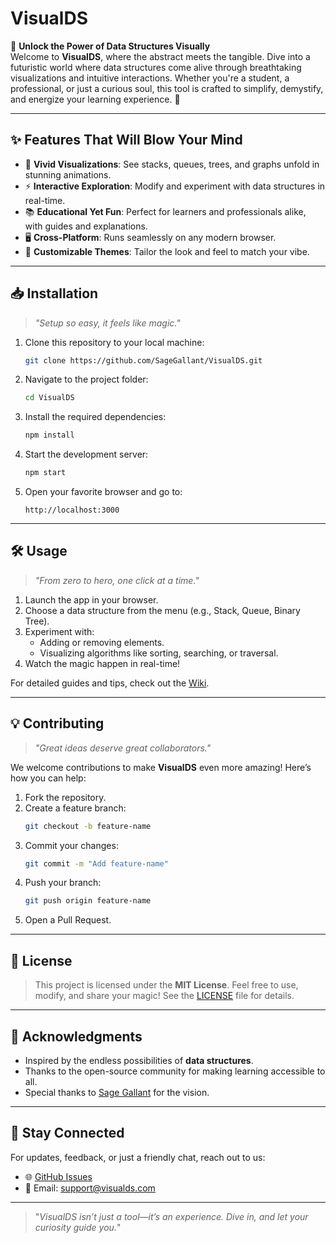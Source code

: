 # VisualDS

🚀 **Unlock the Power of Data Structures Visually**  
Welcome to **VisualDS**, where the abstract meets the tangible. Dive into a futuristic world where data structures come alive through breathtaking visualizations and intuitive interactions. Whether you're a student, a professional, or just a curious soul, this tool is crafted to simplify, demystify, and energize your learning experience. 🌌

---

## **✨ Features That Will Blow Your Mind**

- 🌈 **Vivid Visualizations**: See stacks, queues, trees, and graphs unfold in stunning animations.
- ⚡ **Interactive Exploration**: Modify and experiment with data structures in real-time.
- 📚 **Educational Yet Fun**: Perfect for learners and professionals alike, with guides and explanations.
- 🖥️ **Cross-Platform**: Runs seamlessly on any modern browser.
- 🎨 **Customizable Themes**: Tailor the look and feel to match your vibe.

---

## **📥 Installation**

> _"Setup so easy, it feels like magic."_

1. Clone this repository to your local machine:
   ```bash
   git clone https://github.com/SageGallant/VisualDS.git
   ```

2. Navigate to the project folder:
   ```bash
   cd VisualDS
   ```

3. Install the required dependencies:
   ```bash
   npm install
   ```

4. Start the development server:
   ```bash
   npm start
   ```

5. Open your favorite browser and go to:
   ```
   http://localhost:3000
   ```

---

## **🛠️ Usage**

> _"From zero to hero, one click at a time."_

1. Launch the app in your browser.
2. Choose a data structure from the menu (e.g., Stack, Queue, Binary Tree).
3. Experiment with:
   - Adding or removing elements.
   - Visualizing algorithms like sorting, searching, or traversal.
4. Watch the magic happen in real-time!

For detailed guides and tips, check out the [Wiki](https://github.com/SageGallant/VisualDS/wiki).

---

## **💡 Contributing**

> _"Great ideas deserve great collaborators."_

We welcome contributions to make **VisualDS** even more amazing! Here’s how you can help:

1. Fork the repository.
2. Create a feature branch:
   ```bash
   git checkout -b feature-name
   ```
3. Commit your changes:
   ```bash
   git commit -m "Add feature-name"
   ```
4. Push your branch:
   ```bash
   git push origin feature-name
   ```
5. Open a Pull Request.

---

## **📜 License**

> This project is licensed under the **MIT License**. Feel free to use, modify, and share your magic! See the [LICENSE](LICENSE) file for details.

---

## **🙌 Acknowledgments**

- Inspired by the endless possibilities of **data structures**.
- Thanks to the open-source community for making learning accessible to all.
- Special thanks to [Sage Gallant](https://github.com/SageGallant) for the vision.

---

## **🌟 Stay Connected**

For updates, feedback, or just a friendly chat, reach out to us:
- 🌐 [GitHub Issues](https://github.com/SageGallant/VisualDS/issues)
- 📧 Email: support@visualds.com

---

> "_VisualDS isn’t just a tool—it’s an experience. Dive in, and let your curiosity guide you._"
